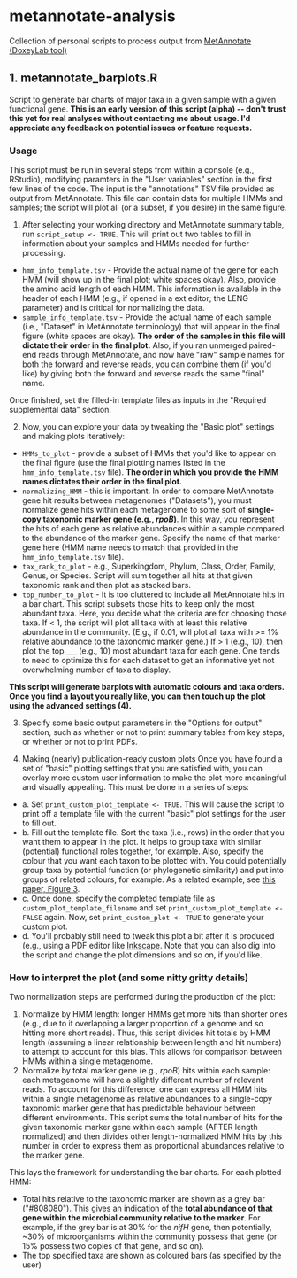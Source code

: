 # metannotate-analysis
Collection of personal scripts to process output from [MetAnnotate (DoxeyLab tool)](https://bitbucket.org/doxeylab/metannotate)

## 1. metannotate_barplots.R
Script to generate bar charts of major taxa in a given sample with a given functional gene.
**This is an early version of this script (alpha) -- don't trust this yet for real analyses without contacting me about usage. I'd appreciate any feedback on potential issues or feature requests.**
### Usage
This script must be run in several steps from within a console (e.g., RStudio), modifying paramters in the "User variables" section in the first few lines of the code. The input is the "annotations" TSV file provided as output from MetAnnotate. This file can contain data for multiple HMMs and samples; the script will plot all (or a subset, if you desire) in the same figure.
1. After selecting your working directory and MetAnnotate summary table, run ```script_setup <- TRUE```. This will print out two tables to fill in information about your samples and HMMs needed for further processing.
* ```hmm_info_template.tsv``` - Provide the actual name of the gene for each HMM (will show up in the final plot; white spaces okay). Also, provide the amino acid length of each HMM. This information is available in the header of each HMM (e.g., if opened in a ext editor; the LENG parameter) and is critical for normalizing the data.
* ```sample_info_template.tsv``` - Provide the actual name of each sample (i.e., "Dataset" in MetAnnotate terminology) that will appear in the final figure (white spaces are okay). **The order of the samples in this file will dictate their order in the final plot.** Also, if you ran unmerged paired-end reads through MetAnnotate, and now have "raw" sample names for both the forward and reverse reads, you can combine them (if you'd like) by giving both the forward and reverse reads the same "final" name.

Once finished, set the filled-in template files as inputs in the "Required supplemental data" section.

2. Now, you can explore your data by tweaking the "Basic plot" settings and making plots iteratively:
* ```HMMs_to_plot``` - provide a subset of HMMs that you'd like to appear on the final figure (use the final plotting names listed in the ```hmm_info_template.tsv``` file). **The order in which you provide the HMM names dictates their order in the final plot.**
* ```normalizing_HMM``` - this is important. In order to compare MetAnnotate gene hit results between metagenomes ("Datasets"), you must normalize gene hits within each metagenome to some sort of **single-copy taxonomic marker gene (e.g., _rpoB_)**. In this way, you represent the hits of each gene as relative abundances within a sample compared to the abundance of the marker gene. Specify the name of that marker gene here (HMM name needs to match that provided in the ```hmm_info_template.tsv``` file).
* ```tax_rank_to_plot``` - e.g., Superkingdom, Phylum, Class, Order, Family, Genus, or Species. Script will sum together all hits at that given taxonomic rank and then plot as stacked bars.
* ```top_number_to_plot``` - It is too cluttered to include all MetAnnotate hits in a bar chart. This script subsets those hits to keep only the most abundant taxa. Here, you decide what the criteria are for choosing those taxa. If < 1, the script will plot all taxa with at least this relative abundance in the community. (E.g., if 0.01, will plot all taxa with >= 1% relative abundance to the taxonomic marker gene.) If > 1 (e.g., 10), then plot the top ___ (e.g., 10) most abundant taxa for each gene. One tends to need to optimize this for each dataset to get an informative yet not overwhelming number of taxa to display.

**This script will generate barplots with automatic colours and taxa orders. Once you find a layout you really like, you can then touch up the plot using the advanced settings (4).**

3. Specify some basic output parameters in the "Options for output" section, such as whether or not to print summary tables from key steps, or whether or not to print PDFs.

4. Making (nearly) publication-ready custom plots
Once you have found a set of "basic" plotting settings that you are satisfied with, you can overlay more custom user information to make the plot more meaningful and visually appealing. This must be done in a series of steps:
* a. Set ```print_custom_plot_template <- TRUE```. This will cause the script to print off a template file with the current "basic" plot settings for the user to fill out.
* b. Fill out the template file. Sort the taxa (i.e., rows) in the order that you want them to appear in the plot. It helps to group taxa with similar (potential) functional roles together, for example. Also, specify the colour that you want each taxon to be plotted with. You could potentially group taxa by potential function (or phylogenetic similarity) and put into groups of related colours, for example. As a related example, see [this paper, Figure 3](http://doi.org/10.1038/srep46708).
* c. Once done, specify the completed template file as ```custom_plot_template_filename``` and set ```print_custom_plot_template <- FALSE``` again. Now, set ```print_custom_plot <- TRUE``` to generate your custom plot.
* d. You'll probably still need to tweak this plot a bit after it is produced (e.g., using a PDF editor like [Inkscape](https://inkscape.org/en/). Note that you can also dig into the script and change the plot dimensions and so on, if you'd like.

### How to interpret the plot (and some nitty gritty details)
Two normalization steps are performed during the production of the plot:
1. Normalize by HMM length: longer HMMs get more hits than shorter ones (e.g., due to it overlapping a larger proportion of a genome and so hitting more short reads). Thus, this script divides hit totals by HMM length (assuming a linear relationship between length and hit numbers) to attempt to account for this bias. This allows for comparison between HMMs within a single metagenome.
2. Normalize by total marker gene (e.g., _rpoB_) hits within each sample: each metagenome will have a slightly different number of relevant reads. To account for this difference, one can express all HMM hits within a single metagenome as relative abundances to a single-copy taxonomic marker gene that has predictable behaviour between different environments. This script sums the total number of hits for the given taxonomic marker gene within each sample (AFTER length normalized) and then divides other length-normalized HMM hits by this number in order to express them as proportional abundances relative to the marker gene.

This lays the framework for understanding the bar charts. For each plotted HMM:
* Total hits relative to the taxonomic marker are shown as a grey bar ("#808080"). This gives an indication of the **total abundance of that gene within the microbial community relative to the marker**. For example, if the grey bar is at 30% for the _nifH_ gene, then potentially, ~30% of microorganisms within the community possess that gene (or 15% possess two copies of that gene, and so on).
* The top specified taxa are shown as coloured bars (as specified by the user)



